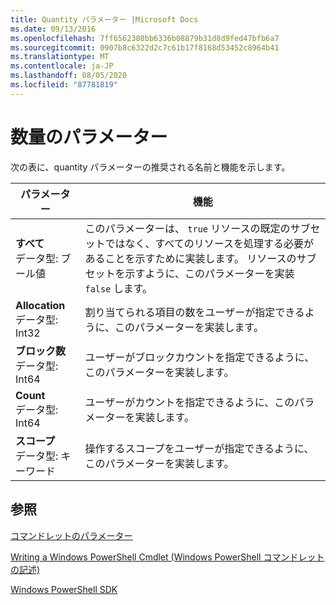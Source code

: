```yaml
---
title: Quantity パラメーター |Microsoft Docs
ms.date: 09/13/2016
ms.openlocfilehash: 7ff6562380bb6336b08879b31d8d9fed47bfb6a7
ms.sourcegitcommit: 0907b8c6322d2c7c61b17f8168d53452c8964b41
ms.translationtype: MT
ms.contentlocale: ja-JP
ms.lasthandoff: 08/05/2020
ms.locfileid: "87781819"
---
```

# <a name="quantity-parameters"></a>数量のパラメーター

次の表に、quantity パラメーターの推奨される名前と機能を示します。

|パラメーター|機能|
|---|---|
|**すべて**<br>データ型: ブール値|このパラメーターは、 `true` リソースの既定のサブセットではなく、すべてのリソースを処理する必要があることを示すために実装します。 リソースのサブセットを示すように、このパラメーターを実装 `false` します。|
|**Allocation**<br>データ型: Int32|割り当てられる項目の数をユーザーが指定できるように、このパラメーターを実装します。|
|**ブロック数**<br>データ型: Int64|ユーザーがブロックカウントを指定できるように、このパラメーターを実装します。|
|**Count**<br>データ型: Int64|ユーザーがカウントを指定できるように、このパラメーターを実装します。|
|**スコープ**<br>データ型: キーワード|操作するスコープをユーザーが指定できるように、このパラメーターを実装します。|

## <a name="see-also"></a>参照

[コマンドレットのパラメーター](./cmdlet-parameters.md)

[Writing a Windows PowerShell Cmdlet (Windows PowerShell コマンドレットの記述)](./writing-a-windows-powershell-cmdlet.md)

[Windows PowerShell SDK](../windows-powershell-reference.md)
